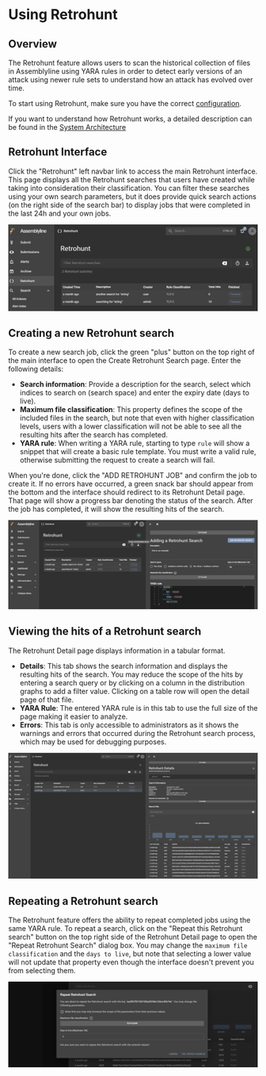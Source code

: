 # Using Retrohunt

## Overview

The Retrohunt feature allows users to scan the historical collection of files in Assemblyline using YARA rules in order to detect early versions of an attack using newer rule sets to understand how an attack has evolved over time.

To start using Retrohunt, make sure you have the correct [configuration](../installation/configuration/retrohunt.md).

If you want to understand how Retrohunt works, a detailed description can be found in the [System Architecture](../overview/architecture.md#yara-back-in-time-retrohunt)

## Retrohunt Interface

Click the "Retrohunt" left navbar link to access the main Retrohunt interface. This page displays all the Retrohunt searches that users have created while taking into consideration their classification. You can filter these searches using your own search parameters, but it does provide quick search actions (on the right side of the search bar) to display jobs that were completed in the last 24h and your own jobs.

![Retrohunt](./images/retrohunt1.png)

## Creating a new Retrohunt search

To create a new search job, click the green "plus" button on the top right of the main interface to open the Create Retrohunt Search page. Enter the following details:

- **Search information**: Provide a description for the search, select which indices to search on (search space) and enter the expiry date (days to live).
- **Maximum file classification**: This property defines the scope of the included files in the search, but note that even with higher classification levels, users with a lower classification will not be able to see all the resulting hits after the search has completed.
- **YARA rule**: When writing a YARA rule, starting to type `rule` will show a snippet that will create a basic rule template. You must write a valid rule, otherwise submitting the request to create a search will fail.

When you're done, click the "ADD RETROHUNT JOB" and confirm the job to create it. If no errors have occurred, a green snack bar should appear from the bottom and the interface should redirect to its Retrohunt Detail page. That page will show a progress bar denoting the status of the search. After the job has completed, it will show the resulting hits of the search.

![Retrohunt](./images/retrohunt2.png)

## Viewing the hits of a Retrohunt search

The Retrohunt Detail page displays information in a tabular format.

- **Details**: This tab shows the search information and displays the resulting hits of the search. You may reduce the scope of the hits by entering a search query or by clicking on a column in the distribution graphs to add a filter value. Clicking on a table row will open the detail page of that file.
- **YARA Rule**: The entered YARA rule is in this tab to use the full size of the page making it easier to analyze.
- **Errors**: This tab is only accessible to administrators as it shows the warnings and errors that occurred during the Retrohunt search process, which may be used for debugging purposes.

![Retrohunt](./images/retrohunt3.png)

## Repeating a Retrohunt search

The Retrohunt feature offers the ability to repeat completed jobs using the same YARA rule. To repeat a search, click on the "Repeat this Retrohunt search" button on the top right side of the Retrohunt Detail page to open the "Repeat Retrohunt Search" dialog box. You may change the `maximum file classification` and the `days to live`, but note that selecting a lower value will not update that property even though the interface doesn't prevent you from selecting them.

![Retrohunt](./images/retrohunt4.png)
